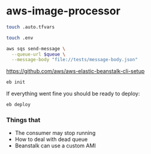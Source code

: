 # aws-image-processor


```sh
touch .auto.tfvars
```



```sh
touch .env
```

```sh
aws sqs send-message \
  --queue-url $queue \
  --message-body "file://tests/message-body.json"
```

https://github.com/aws/aws-elastic-beanstalk-cli-setup

```sh
eb init
```

If everything went fine you should be ready to deploy:

```sh
eb deploy
```

### Things that

- The consumer may stop running
- How to deal with dead queue
- Beanstalk can use a custom AMI